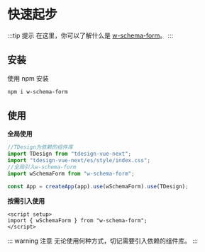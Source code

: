 # 快速起步

:::tip 提示
在这里，你可以了解什么是 [w-schema-form](/)。
:::

## 安装

使用 npm 安装

```sh
npm i w-schema-form
```

## 使用

**全局使用**

```js
//TDesign为依赖的组件库
import TDesign from "tdesign-vue-next";
import "tdesign-vue-next/es/style/index.css";
//全局引入w-schema-form
import wSchemaForm from "w-schema-form";

const App = createApp(app).use(wSchemaForm).use(TDesign);
```

**按需引入使用**

```vue
<script setup>
import { wSchemaForm } from "w-schema-form";
</script>
```

::: warning 注意
无论使用何种方式，切记需要引入依赖的组件库。
:::
